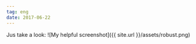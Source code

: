 ```yaml
---
tag: eng
date: 2017-06-22
---
```


Jus take a look:
![My helpful screenshot]({{ site.url }}/assets/robust.png)
